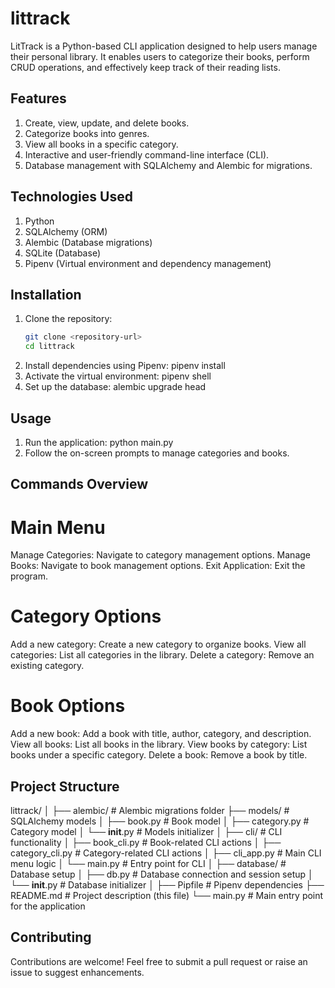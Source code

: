 # littrack
LitTrack is a Python-based CLI application designed to help users manage their personal library. It enables users to categorize their books, perform CRUD operations, and effectively keep track of their reading lists.

## Features
1. Create, view, update, and delete books.
2. Categorize books into genres.
3. View all books in a specific category.
4. Interactive and user-friendly command-line interface (CLI).
5. Database management with SQLAlchemy and Alembic for migrations.

## Technologies Used
1. Python
2. SQLAlchemy (ORM)
3. Alembic (Database migrations)
4. SQLite (Database)
5. Pipenv (Virtual environment and dependency management)

## Installation
1. Clone the repository:
   ```bash
   git clone <repository-url>
   cd littrack
2. Install dependencies using Pipenv:
   pipenv install
3. Activate the virtual environment:
   pipenv shell
4. Set up the database:
   alembic upgrade head

## Usage   
1. Run the application:
   python main.py
2. Follow the on-screen prompts to manage categories and books.

## Commands Overview
# Main Menu
Manage Categories: Navigate to category management options.
Manage Books: Navigate to book management options.
Exit Application: Exit the program.
# Category Options
Add a new category: Create a new category to organize books.
View all categories: List all categories in the library.
Delete a category: Remove an existing category.
# Book Options
Add a new book: Add a book with title, author, category, and description.
View all books: List all books in the library.
View books by category: List books under a specific category.
Delete a book: Remove a book by title.

## Project Structure
littrack/
│
├── alembic/             # Alembic migrations folder
├── models/              # SQLAlchemy models
│   ├── book.py          # Book model
│   ├── category.py      # Category model
│   └── __init__.py      # Models initializer
│
├── cli/                 # CLI functionality
│   ├── book_cli.py      # Book-related CLI actions
│   ├── category_cli.py  # Category-related CLI actions
│   ├── cli_app.py       # Main CLI menu logic
│   └── main.py          # Entry point for CLI
│
├── database/            # Database setup
│   ├── db.py            # Database connection and session setup
│   └── __init__.py      # Database initializer
│
├── Pipfile              # Pipenv dependencies
├── README.md            # Project description (this file)
└── main.py              # Main entry point for the application

## Contributing
Contributions are welcome! Feel free to submit a pull request or raise an issue to suggest enhancements.